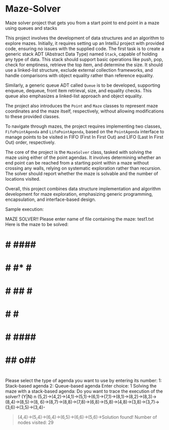 # Maze-Solver
Maze solver project that gets you from a start point to end point in a maze using queues and stacks 

This project involves the development of data structures and an algorithm to explore mazes. Initially, it requires setting up an IntelliJ project with provided code, ensuring no issues with the supplied code. The first task is to create a generic stack ADT (Abstract Data Type) named `Stack`, capable of holding any type of data. This stack should support basic operations like push, pop, check for emptiness, retrieve the top item, and determine the size. It should use a linked-list structure, exclude external collection frameworks, and handle comparisons with object equality rather than reference equality.

Similarly, a generic queue ADT called `Queue` is to be developed, supporting enqueue, dequeue, front item retrieval, size, and equality checks. This queue also emphasizes a linked-list approach and object equality.

The project also introduces the `Point` and `Maze` classes to represent maze coordinates and the maze itself, respectively, without allowing modifications to these provided classes.

To navigate through mazes, the project requires implementing two classes, `FifoPointAgenda` and `LifoPointAgenda`, based on the `PointAgenda` interface to manage points to be visited in FIFO (First In First Out) and LIFO (Last In First Out) order, respectively.

The core of the project is the `MazeSolver` class, tasked with solving the maze using either of the point agendas. It involves determining whether an end point can be reached from a starting point within a maze without crossing any walls, relying on systematic exploration rather than recursion. The solver should report whether the maze is solvable and the number of locations visited.

Overall, this project combines data structure implementation and algorithm development for maze exploration, emphasizing generic programming, encapsulation, and interface-based design.

Sample execution: 

MAZE SOLVER!! 
Please enter name of file containing the maze: test1.txt 
Here is the maze to be solved: 

# ########## 
# #      
# 
# # #### # 
# # #* # # 
# # ## # # 
# #    # # 
# # #### # 
# ## o## # 
#        
# 
# ########## 
Please select the type of agenda you want to use by entering its number: 
1: Stack-based agenda 
2: Queue-based agenda 
Enter choice: 1 
Solving the maze with a stack-based agenda: 
Do you want to trace the execution of the solver? (Y|N) 
n 
(5,2)->(4,2)->(4,1)->(5,1)->(6,1)->(7,1)->(8,1)->(8,2)->(8,3)->(8,4)->(8,5)->(8, 
6)->(8,7)->(8,8)->(7,8)->(6,8)->(5,8)->(4,8)->(3,8)->(3,7)->(3,6)->(3,5)->(3,4)- 
>(4,4)->(5,4)->(6,4)->(6,5)->(6,6)->(5,6)->Solution found! 
Number of nodes visited: 29


